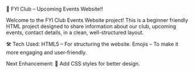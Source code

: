 🎉 FYI Club – Upcoming Events Website!!

Welcome to the FYI Club Events Website project!
This is a beginner friendly HTML project designed to share information about 
our club, upcoming events, contact details, in a clean, well-structured layout.

🛠️ Tech Used:
HTML5 – For structuring the website.
Emojis – To make it more engaging and user-friendly.

 Next Enhancement:
🎨 Add CSS styles for better design.

